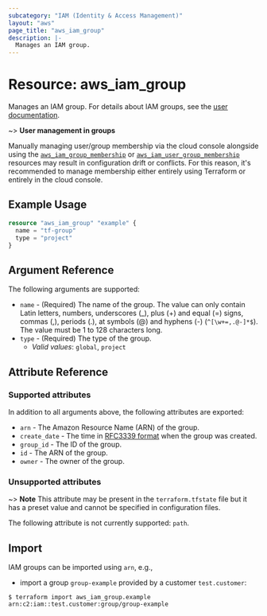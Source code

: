 ```yaml
---
subcategory: "IAM (Identity & Access Management)"
layout: "aws"
page_title: "aws_iam_group"
description: |-
  Manages an IAM group.
---
```


[iam-policies-and-groups]: https://docs.cloud.croc.ru/en/services/iam/policies.html
[RFC3339 format]: https://datatracker.ietf.org/doc/html/rfc3339#section-5.8
[tf-group-membership]: iam_group_membership.html
[tf-user-group-membership]: iam_user_group_membership.html

# Resource: aws_iam_group

Manages an IAM group. For details about IAM groups, see the [user documentation][iam-policies-and-groups].

~> **User management in groups**

Manually managing user/group membership via the cloud console alongside using
the [`aws_iam_group_membership`][tf-group-membership] or
[`aws_iam_user_group_membership`][tf-user-group-membership] resources may result in configuration drift or conflicts.
For this reason, it's recommended to manage membership either entirely using Terraform or entirely in the cloud console.

## Example Usage

```terraform
resource "aws_iam_group" "example" {
  name = "tf-group"
  type = "project"
}
```

## Argument Reference

The following arguments are supported:

* `name` - (Required) The name of the group. The value can only contain Latin letters, numbers, underscores (_),
  plus (+) and equal (=) signs, commas (,), periods (.), at symbols (@) and hyphens (-) (`^[\w+=,.@-]*$`).
  The value must be 1 to 128 characters long.
* `type` - (Required) The type of the group.
    * _Valid values_: `global`, `project`

## Attribute Reference

### Supported attributes

In addition to all arguments above, the following attributes are exported:

* `arn` - The Amazon Resource Name (ARN) of the group.
* `create_date` - The time in [RFC3339 format] when the group was created.
* `group_id` - The ID of the group.
* `id` - The ARN of the group.
* `owner` - The owner of the group.

### Unsupported attributes

~> **Note** This attribute may be present in the `terraform.tfstate` file but it has a preset value and cannot be specified in configuration files.

The following attribute is not currently supported: `path`.

## Import

IAM groups can be imported using `arn`, e.g.,

* import a group `group-example` provided by a customer `test.customer`:

```
$ terraform import aws_iam_group.example arn:c2:iam::test.customer:group/group-example
```
